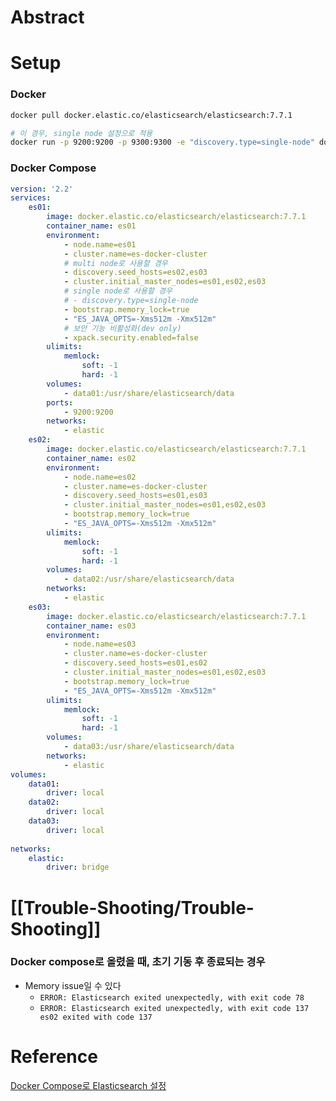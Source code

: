 # Abstract

# Setup
### Docker
```bash
docker pull docker.elastic.co/elasticsearch/elasticsearch:7.7.1

# 이 경우, single node 설정으로 적용
docker run -p 9200:9200 -p 9300:9300 -e "discovery.type=single-node" docker.elastic.co/elasticsearch/elasticsearch:7.7.1

```
### Docker Compose
```yaml
version: '2.2'
services: 
	es01: 
		image: docker.elastic.co/elasticsearch/elasticsearch:7.7.1 
		container_name: es01
		environment: 
			- node.name=es01
			- cluster.name=es-docker-cluster
			# multi node로 사용할 경우
		    - discovery.seed_hosts=es02,es03
			- cluster.initial_master_nodes=es01,es02,es03
		    # single node로 사용할 경우
			# - discovery.type=single-node
			- bootstrap.memory_lock=true
			- "ES_JAVA_OPTS=-Xms512m -Xmx512m"
			# 보안 기능 비활성화(dev only)
		    - xpack.security.enabled=false
		ulimits: 
			memlock: 
				soft: -1 
				hard: -1 
		volumes:
			- data01:/usr/share/elasticsearch/data
		ports: 
			- 9200:9200
		networks:
			- elastic
	es02: 
		image: docker.elastic.co/elasticsearch/elasticsearch:7.7.1 
		container_name: es02
		environment:
			- node.name=es02
			- cluster.name=es-docker-cluster
			- discovery.seed_hosts=es01,es03
			- cluster.initial_master_nodes=es01,es02,es03
			- bootstrap.memory_lock=true
			- "ES_JAVA_OPTS=-Xms512m -Xmx512m"
		ulimits:
			memlock:
				soft: -1
				hard: -1
		volumes: 
			- data02:/usr/share/elasticsearch/data 
		networks: 
			- elastic 
	es03:
		image: docker.elastic.co/elasticsearch/elasticsearch:7.7.1 
		container_name: es03
		environment:
			- node.name=es03
			- cluster.name=es-docker-cluster
			- discovery.seed_hosts=es01,es02
			- cluster.initial_master_nodes=es01,es02,es03
			- bootstrap.memory_lock=true
			- "ES_JAVA_OPTS=-Xms512m -Xmx512m"
		ulimits: 
			memlock: 
				soft: -1 
				hard: -1 
		volumes: 
			- data03:/usr/share/elasticsearch/data 
		networks: 
			- elastic
volumes: 
	data01: 
		driver: local 
	data02: 
		driver: local 
	data03: 
		driver: local 
		
networks: 
	elastic: 
		driver: bridge
```
# [[Trouble-Shooting/Trouble-Shooting]]
### Docker compose로 올렸을 때, 초기 기동 후 종료되는 경우
- Memory issue일 수 있다
	- `ERROR: Elasticsearch exited unexpectedly, with exit code 78`
	- `ERROR: Elasticsearch exited unexpectedly, with exit code 137 es02 exited with code 137`
# Reference
[Docker Compose로 Elasticsearch 설정](https://soyoung-new-challenge.tistory.com/110)